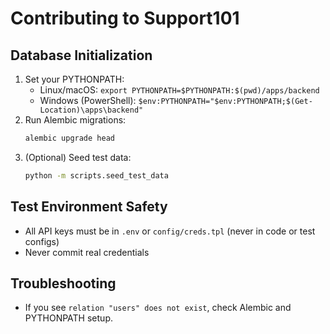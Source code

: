 # Contributing to Support101

## Database Initialization

1. Set your PYTHONPATH:
   - Linux/macOS: `export PYTHONPATH=$PYTHONPATH:$(pwd)/apps/backend`
   - Windows (PowerShell): `$env:PYTHONPATH="$env:PYTHONPATH;$(Get-Location)\apps\backend"`
2. Run Alembic migrations:
   ```sh
   alembic upgrade head
   ```
3. (Optional) Seed test data:
   ```sh
   python -m scripts.seed_test_data
   ```

## Test Environment Safety
- All API keys must be in `.env` or `config/creds.tpl` (never in code or test configs)
- Never commit real credentials

## Troubleshooting
- If you see `relation "users" does not exist`, check Alembic and PYTHONPATH setup.

